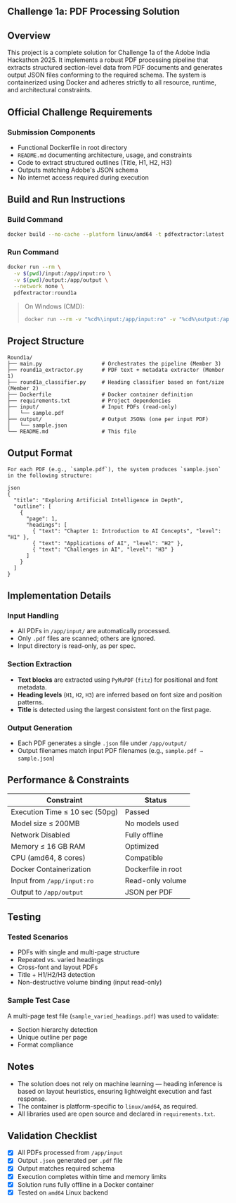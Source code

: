 ## Challenge 1a: PDF Processing Solution

## Overview

This project is a complete solution for Challenge 1a of the Adobe India Hackathon 2025. It implements a robust PDF processing pipeline that extracts structured section-level data from PDF documents and generates output JSON files conforming to the required schema. The system is containerized using Docker and adheres strictly to all resource, runtime, and architectural constraints.


## Official Challenge Requirements

### Submission Components

- Functional Dockerfile in root directory  
- `README.md` documenting architecture, usage, and constraints  
- Code to extract structured outlines (Title, H1, H2, H3)  
- Outputs matching Adobe's JSON schema  
- No internet access required during execution  


## Build and Run Instructions

### Build Command

```bash
docker build --no-cache --platform linux/amd64 -t pdfextractor:latest .

```

### Run Command

```bash
docker run --rm \
  -v $(pwd)/input:/app/input:ro \
  -v $(pwd)/output:/app/output \
  --network none \
  pdfextractor:round1a
```

> On Windows (CMD):
> ```bash
> docker run --rm -v "%cd%\input:/app/input:ro" -v "%cd%\output:/app/output" --network none pdfextractor:round1a
> ```

## Project Structure
```
Round1a/
├── main.py                   # Orchestrates the pipeline (Member 3)
├── round1a_extractor.py      # PDF text + metadata extractor (Member 1)
├── round1a_classifier.py     # Heading classifier based on font/size (Member 2)
├── Dockerfile                # Docker container definition
├── requirements.txt          # Project dependencies
├── input/                    # Input PDFs (read-only)
│   └── sample.pdf
├── output/                   # Output JSONs (one per input PDF)
│   └── sample.json
└── README.md                 # This file
```



## Output Format
```
For each PDF (e.g., `sample.pdf`), the system produces `sample.json` in the following structure:

json
{
  "title": "Exploring Artificial Intelligence in Depth",
  "outline": [
    {
      "page": 1,
      "headings": [
        { "text": "Chapter 1: Introduction to AI Concepts", "level": "H1" },
        { "text": "Applications of AI", "level": "H2" },
        { "text": "Challenges in AI", "level": "H3" }
      ]
    }
  ]
}

```


## Implementation Details

### Input Handling

- All PDFs in `/app/input/` are automatically processed.
- Only `.pdf` files are scanned; others are ignored.
- Input directory is read-only, as per spec.

### Section Extraction

- **Text blocks** are extracted using `PyMuPDF` (`fitz`) for positional and font metadata.
- **Heading levels** (`H1`, `H2`, `H3`) are inferred based on font size and position patterns.
- **Title** is detected using the largest consistent font on the first page.

### Output Generation

- Each PDF generates a single `.json` file under `/app/output/`
- Output filenames match input PDF filenames (e.g., `sample.pdf → sample.json`)


## Performance & Constraints

| Constraint                     | Status |
|--------------------------------|--------|
| Execution Time ≤ 10 sec (50pg) | Passed |
| Model size ≤ 200MB             | No models used |
| Network Disabled               | Fully offline |
| Memory ≤ 16 GB RAM             | Optimized |
| CPU (amd64, 8 cores)           | Compatible |
| Docker Containerization        | Dockerfile in root |
| Input from `/app/input:ro`     | Read-only volume |
| Output to `/app/output`        | JSON per PDF |


## Testing

### Tested Scenarios

- PDFs with single and multi-page structure
- Repeated vs. varied headings
- Cross-font and layout PDFs
- Title + H1/H2/H3 detection
- Non-destructive volume binding (input read-only)

### Sample Test Case

A multi-page test file (`sample_varied_headings.pdf`) was used to validate:
- Section hierarchy detection
- Unique outline per page
- Format compliance


## Notes

- The solution does not rely on machine learning — heading inference is based on layout heuristics, ensuring lightweight execution and fast response.
- The container is platform-specific to `linux/amd64`, as required.
- All libraries used are open source and declared in `requirements.txt`.



## Validation Checklist

- [x] All PDFs processed from `/app/input`
- [x] Output `.json` generated per `.pdf` file
- [x] Output matches required schema
- [x] Execution completes within time and memory limits
- [x] Solution runs fully offline in a Docker container
- [x] Tested on `amd64` Linux backend

